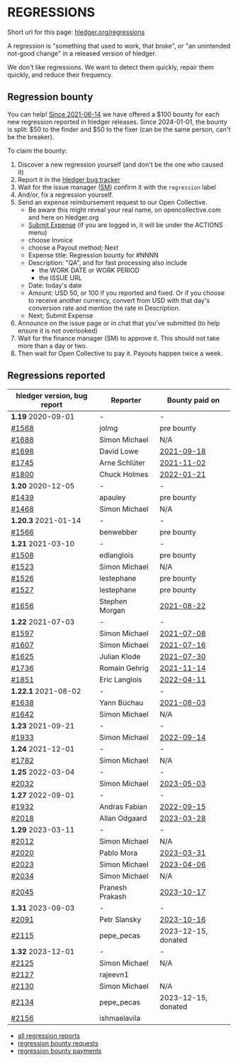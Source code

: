 # REGRESSIONS

<div class=pagetoc>

<!-- toc -->
</div>

Short url for this page: [hledger.org/regressions](https://hledger.org/regressions)

A regression is "something that used to work, that broke", or "an unintended not-good change"
in a released version of hledger.

We don't like regressions. We want to detect them quickly, repair them quickly, and reduce their frequency.

## Regression bounty

You can help!
[Since 2021-06-14](https://github.com/simonmichael/hledger/issues/1570) we have offered a $100 bounty for each new regression reported in hledger releases.
Since 2024-01-01, the bounty is split: $50 to the finder and $50 to the fixer (can be the same person, can't be the breaker).

To claim the bounty:

1. Discover a new regression yourself (and don't be the one who caused it)
2. Report it in the [hledger bug tracker](http://bugs.hledger.org)
3. Wait for the issue manager ([SM](https://joyful.com)) confirm it with the `regression` label
4. And/or, fix a regression yourself.
5. Send an expense reimbursement request to our Open Collective.
   - Be aware this might reveal your real name, on opencollective.com and here on hledger.org
   - [Submit Expense](https://opencollective.com/hledger/expenses/new)
     (if you are logged in, it will be under the ACTIONS menu) 
   - choose Invoice
   - choose a Payout method; Next
   - Expense title: Regression bounty for #NNNN
   - Description: "QA", and for fast processing also include
     - the WORK DATE or WORK PERIOD
     - the ISSUE URL
   - Date: today's date
   - Amount: USD 50, or 100 if you reported and fixed.
     Or if you choose to receive another currency, convert from USD with that day's conversion rate and mention the rate in Description.
   - Next; Submit Expense
5. Announce on the issue page or in chat that you've submitted (to help ensure it is not overlooked)
6. Wait for the finance manager (SM) to approve it. This should not take more than a day or two.
7. Then wait for Open Collective to pay it. Payouts happen twice a week.

## Regressions reported

| hledger version, bug report                                  | Reporter        | Bounty paid on                                                   |
|--------------------------------------------------------------|-----------------|------------------------------------------------------------------|
| **1.19** 2020-09-01                                          | -               | -                                                                |
| [#1568](https://github.com/simonmichael/hledger/issues/1568) | jolmg           | pre bounty                                                       |
| [#1688](https://github.com/simonmichael/hledger/issues/1688) | Simon Michael   | N/A                                                              |
| [#1698](https://github.com/simonmichael/hledger/issues/1698) | David Lowe      | [2021-09-18](https://opencollective.com/hledger/expenses/50380)  |
| [#1745](https://github.com/simonmichael/hledger/issues/1745) | Arne Schlüter   | [2021-11-02](https://opencollective.com/hledger/expenses/54446)  |
| [#1800](https://github.com/simonmichael/hledger/issues/1800) | Chuck Holmes    | [2022-01-21](https://opencollective.com/hledger/expenses/61802)  |
| **1.20** 2020-12-05                                          | -               | -                                                                |
| [#1439](https://github.com/simonmichael/hledger/issues/1439) | apauley         | pre bounty                                                       |
| [#1468](https://github.com/simonmichael/hledger/issues/1468) | Simon Michael   | N/A                                                              |
| **1.20.3** 2021-01-14                                        | -               | -                                                                |
| [#1566](https://github.com/simonmichael/hledger/issues/1566) | benwebber       | pre bounty                                                       |
| **1.21** 2021-03-10                                          | -               | -                                                                |
| [#1508](https://github.com/simonmichael/hledger/issues/1508) | edlanglois      | pre bounty                                                       |
| [#1523](https://github.com/simonmichael/hledger/issues/1526) | Simon Michael   | N/A                                                              |
| [#1526](https://github.com/simonmichael/hledger/issues/1526) | lestephane      | pre bounty                                                       |
| [#1527](https://github.com/simonmichael/hledger/issues/1527) | lestephane      | pre bounty                                                       |
| [#1656](https://github.com/simonmichael/hledger/issues/1656) | Stephen Morgan  | [2021-08-22](https://opencollective.com/hledger/expenses/48246)  |
| **1.22** 2021-07-03                                          | -               | -                                                                |
| [#1597](https://github.com/simonmichael/hledger/issues/1597) | Simon Michael   | [2021-07-08](https://opencollective.com/hledger/expenses/44939)  |
| [#1607](https://github.com/simonmichael/hledger/issues/1607) | Simon Michael   | [2021-07-16](https://opencollective.com/hledger/expenses/45547)  |
| [#1625](https://github.com/simonmichael/hledger/issues/1625) | Julian Klode    | [2021-07-30](https://opencollective.com/hledger/expenses/46431)  |
| [#1736](https://github.com/simonmichael/hledger/issues/1736) | Romain Gehrig   | [2021-11-14](https://opencollective.com/hledger/expenses/55510)  |
| [#1851](https://github.com/simonmichael/hledger/issues/1851) | Eric Langlois   | [2022-04-11](https://opencollective.com/hledger/expenses/72187)  |
| **1.22.1** 2021-08-02                                        | -               | -                                                                |
| [#1638](https://github.com/simonmichael/hledger/issues/1638) | Yann Büchau     | [2021-08-03](https://opencollective.com/hledger/expenses/46918)  |
| [#1642](https://github.com/simonmichael/hledger/issues/1642) | Simon Michael   | N/A                                                              |
| **1.23** 2021-09-21                                          | -               | -                                                                |
| [#1933](https://github.com/simonmichael/hledger/issues/1933) | Simon Michael   | [2022-09-14](https://opencollective.com/hledger/expenses/95068)  |
| **1.24** 2021-12-01                                          | -               | -                                                                |
| [#1782](https://github.com/simonmichael/hledger/issues/1782) | Simon Michael   | N/A                                                              |
| **1.25** 2022-03-04                                          | -               | -                                                                |
| [#2032](https://github.com/simonmichael/hledger/issues/2032) | Simon Michael   | [2023-05-03](https://opencollective.com/hledger/expenses/137410) |
| **1.27** 2022-09-01                                          | -               | -                                                                |
| [#1932](https://github.com/simonmichael/hledger/issues/1932) | Andras Fabian   | [2022-09-15](https://opencollective.com/hledger/expenses/95112)  |
| [#2018](https://github.com/simonmichael/hledger/issues/2018) | Allan Odgaard   | [2023-03-28](https://opencollective.com/hledger/expenses/130591) |
| **1.29** 2023-03-11                                          | -               | -                                                                |
| [#2012](https://github.com/simonmichael/hledger/issues/2012) | Simon Michael   | N/A                                                              |
| [#2020](https://github.com/simonmichael/hledger/issues/2020) | Pablo Mora      | [2023-03-31](https://opencollective.com/hledger/expenses/131350) |
| [#2023](https://github.com/simonmichael/hledger/issues/2023) | Simon Michael   | [2023-04-06](https://opencollective.com/hledger/expenses/132635) |
| [#2034](https://github.com/simonmichael/hledger/issues/2034) | Simon Michael   | N/A                                                              |
| [#2045](https://github.com/simonmichael/hledger/issues/2045) | Pranesh Prakash | [2023-10-17](https://opencollective.com/hledger/expenses/150171) |
| **1.31** 2023-09-03                                          | -               | -                                                                |
| [#2091](https://github.com/simonmichael/hledger/issues/2091) | Petr Slansky    | [2023-10-16](https://opencollective.com/hledger/expenses/166632) |
| [#2115](https://github.com/simonmichael/hledger/issues/2115) | pepe_pecas      | 2023-12-15, donated                                              |
| **1.32** 2023-12-01                                          | -               | -                                                                |
| [#2125](https://github.com/simonmichael/hledger/issues/2125) | Simon Michael   | N/A                                                              |
| [#2127](https://github.com/simonmichael/hledger/issues/2127) | rajeevn1        |                                                                  |
| [#2130](https://github.com/simonmichael/hledger/issues/2130) | Simon Michael   | N/A                                                              |
| [#2134](https://github.com/simonmichael/hledger/issues/2134) | pepe_pecas      | 2023-12-15, donated                                              |
| [#2156](https://github.com/simonmichael/hledger/issues/2156) | ishmaelavila    |                                                                  |


- [all regression reports](https://bugs.hledger.org/regressions)
- [regression bounty requests](https://opencollective.com/hledger/dashboard)
- [regression bounty payments](https://opencollective.com/hledger/transactions?kind=EXPENSE&amount=50-500)

